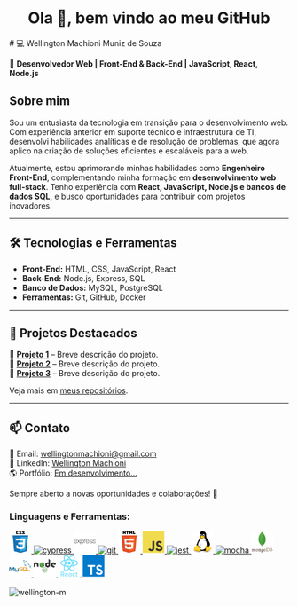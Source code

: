 <h1 align="center">Ola 👋, bem vindo ao meu GitHub</h1>
<!-- <h3 align="center">Estudante de desenvolvimento Web na Trybe.</h3> -->
# 💻 Wellington Machioni Muniz de Souza  

🚀 **Desenvolvedor Web | Front-End & Back-End | JavaScript, React, Node.js**  

##  Sobre mim  
Sou um entusiasta da tecnologia em transição para o desenvolvimento web. Com experiência anterior em suporte técnico e infraestrutura de TI, desenvolvi habilidades analíticas e de resolução de problemas, que agora aplico na criação de soluções eficientes e escaláveis para a web.  

Atualmente, estou aprimorando minhas habilidades como **Engenheiro Front-End**, complementando minha formação em **desenvolvimento web full-stack**. Tenho experiência com **React, JavaScript, Node.js e bancos de dados SQL**, e busco oportunidades para contribuir com projetos inovadores.  

---

## 🛠️ Tecnologias e Ferramentas  
- **Front-End:** HTML, CSS, JavaScript, React  
- **Back-End:** Node.js, Express, SQL  
- **Banco de Dados:** MySQL, PostgreSQL  
- **Ferramentas:** Git, GitHub, Docker  

---

## 📌 Projetos Destacados  
🔹 **[Projeto 1](#)** – Breve descrição do projeto.  
🔹 **[Projeto 2](#)** – Breve descrição do projeto.  
🔹 **[Projeto 3](#)** – Breve descrição do projeto.  

Veja mais em [meus repositórios](https://github.com/Wellington-m?tab=repositories).  

---

## 📫 Contato  
📧 Email: wellingtonmachioni@gmail.com  
💼 LinkedIn: <a href="linkedin.com/in/wellington-machioni/" target="_blank">Wellington Machioni</a>  
🌎 Portfólio: <a href="#" target="_blank">Em desenvolvimento...</a>  

Sempre aberto a novas oportunidades e colaborações! 🚀  


<h3 align="left">Linguagens e Ferramentas:</h3>
<p align="left"> <a href="https://www.w3schools.com/css/" target="_blank" rel="noreferrer"> <img src="https://raw.githubusercontent.com/devicons/devicon/master/icons/css3/css3-original-wordmark.svg" alt="css3" width="40" height="40"/> </a> <a href="https://www.cypress.io" target="_blank" rel="noreferrer"> <img src="https://raw.githubusercontent.com/simple-icons/simple-icons/6e46ec1fc23b60c8fd0d2f2ff46db82e16dbd75f/icons/cypress.svg" alt="cypress" width="40" height="40"/> </a> <a href="https://expressjs.com" target="_blank" rel="noreferrer"> <img src="https://raw.githubusercontent.com/devicons/devicon/master/icons/express/express-original-wordmark.svg" alt="express" width="40" height="40"/> </a> <a href="https://git-scm.com/" target="_blank" rel="noreferrer"> <img src="https://www.vectorlogo.zone/logos/git-scm/git-scm-icon.svg" alt="git" width="40" height="40"/> </a> <a href="https://www.w3.org/html/" target="_blank" rel="noreferrer"> <img src="https://raw.githubusercontent.com/devicons/devicon/master/icons/html5/html5-original-wordmark.svg" alt="html5" width="40" height="40"/> </a> <a href="https://developer.mozilla.org/en-US/docs/Web/JavaScript" target="_blank" rel="noreferrer"> <img src="https://raw.githubusercontent.com/devicons/devicon/master/icons/javascript/javascript-original.svg" alt="javascript" width="40" height="40"/> </a> <a href="https://jestjs.io" target="_blank" rel="noreferrer"> <img src="https://www.vectorlogo.zone/logos/jestjsio/jestjsio-icon.svg" alt="jest" width="40" height="40"/> </a> <a href="https://www.linux.org/" target="_blank" rel="noreferrer"> <img src="https://raw.githubusercontent.com/devicons/devicon/master/icons/linux/linux-original.svg" alt="linux" width="40" height="40"/> </a> <a href="https://mochajs.org" target="_blank" rel="noreferrer"> <img src="https://www.vectorlogo.zone/logos/mochajs/mochajs-icon.svg" alt="mocha" width="40" height="40"/> </a> <a href="https://www.mongodb.com/" target="_blank" rel="noreferrer"> <img src="https://raw.githubusercontent.com/devicons/devicon/master/icons/mongodb/mongodb-original-wordmark.svg" alt="mongodb" width="40" height="40"/> </a> <a href="https://www.mysql.com/" target="_blank" rel="noreferrer"> <img src="https://raw.githubusercontent.com/devicons/devicon/master/icons/mysql/mysql-original-wordmark.svg" alt="mysql" width="40" height="40"/> </a> <a href="https://nodejs.org" target="_blank" rel="noreferrer"> <img src="https://raw.githubusercontent.com/devicons/devicon/master/icons/nodejs/nodejs-original-wordmark.svg" alt="nodejs" width="40" height="40"/> </a> <a href="https://reactjs.org/" target="_blank" rel="noreferrer"> <img src="https://raw.githubusercontent.com/devicons/devicon/master/icons/react/react-original-wordmark.svg" alt="react" width="40" height="40"/> </a> <a href="https://www.typescriptlang.org/" target="_blank" rel="noreferrer"> <img src="https://raw.githubusercontent.com/devicons/devicon/master/icons/typescript/typescript-original.svg" alt="typescript" width="40" height="40"/> </a> </p>

<p><img align="center" src="https://github-readme-stats.vercel.app/api/top-langs?username=wellington-m&show_icons=true&locale=en&layout=compact" alt="wellington-m" /></p>
